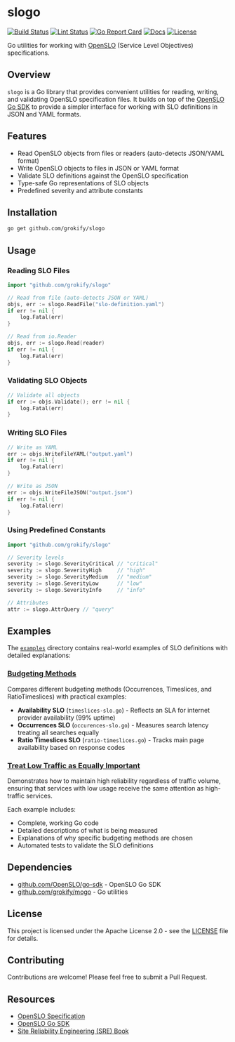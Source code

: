 # slogo

[![Build Status][build-status-svg]][build-status-url]
[![Lint Status][lint-status-svg]][lint-status-url]
[![Go Report Card][goreport-svg]][goreport-url]
[![Docs][docs-godoc-svg]][docs-godoc-url]
[![License][license-svg]][license-url]

Go utilities for working with [OpenSLO](https://github.com/OpenSLO/OpenSLO) (Service Level Objectives) specifications.

## Overview

`slogo` is a Go library that provides convenient utilities for reading, writing, and validating OpenSLO specification files. It builds on top of the [OpenSLO Go SDK](https://github.com/OpenSLO/go-sdk) to provide a simpler interface for working with SLO definitions in JSON and YAML formats.

## Features

- Read OpenSLO objects from files or readers (auto-detects JSON/YAML format)
- Write OpenSLO objects to files in JSON or YAML format
- Validate SLO definitions against the OpenSLO specification
- Type-safe Go representations of SLO objects
- Predefined severity and attribute constants

## Installation

```bash
go get github.com/grokify/slogo
```

## Usage

### Reading SLO Files

```go
import "github.com/grokify/slogo"

// Read from file (auto-detects JSON or YAML)
objs, err := slogo.ReadFile("slo-definition.yaml")
if err != nil {
    log.Fatal(err)
}

// Read from io.Reader
objs, err := slogo.Read(reader)
if err != nil {
    log.Fatal(err)
}
```

### Validating SLO Objects

```go
// Validate all objects
if err := objs.Validate(); err != nil {
    log.Fatal(err)
}
```

### Writing SLO Files

```go
// Write as YAML
err := objs.WriteFileYAML("output.yaml")
if err != nil {
    log.Fatal(err)
}

// Write as JSON
err := objs.WriteFileJSON("output.json")
if err != nil {
    log.Fatal(err)
}
```

### Using Predefined Constants

```go
import "github.com/grokify/slogo"

// Severity levels
severity := slogo.SeverityCritical // "critical"
severity := slogo.SeverityHigh     // "high"
severity := slogo.SeverityMedium   // "medium"
severity := slogo.SeverityLow      // "low"
severity := slogo.SeverityInfo     // "info"

// Attributes
attr := slogo.AttrQuery // "query"
```

## Examples

The [`examples`](examples/) directory contains real-world examples of SLO definitions with detailed explanations:

### [Budgeting Methods](examples/budgeting-method/)

Compares different budgeting methods (Occurrences, Timeslices, and RatioTimeslices) with practical examples:

- **Availability SLO** (`timeslices-slo.go`) - Reflects an SLA for internet provider availability (99% uptime)
- **Occurrences SLO** (`occurences-slo.go`) - Measures search latency treating all searches equally
- **Ratio Timeslices SLO** (`ratio-timeslices.go`) - Tracks main page availability based on response codes

### [Treat Low Traffic as Equally Important](examples/treat-low-traffic-as-equally-important/)

Demonstrates how to maintain high reliability regardless of traffic volume, ensuring that services with low usage receive the same attention as high-traffic services.

Each example includes:
- Complete, working Go code
- Detailed descriptions of what is being measured
- Explanations of why specific budgeting methods are chosen
- Automated tests to validate the SLO definitions

## Dependencies

- [github.com/OpenSLO/go-sdk](https://github.com/OpenSLO/go-sdk) - OpenSLO Go SDK
- [github.com/grokify/mogo](https://github.com/grokify/mogo) - Go utilities

## License

This project is licensed under the Apache License 2.0 - see the [LICENSE](LICENSE) file for details.

## Contributing

Contributions are welcome! Please feel free to submit a Pull Request.

## Resources

- [OpenSLO Specification](https://github.com/OpenSLO/OpenSLO)
- [OpenSLO Go SDK](https://github.com/OpenSLO/go-sdk)
- [Site Reliability Engineering (SRE) Book](https://sre.google/books/)

 [build-status-svg]: https://github.com/grokify/slogo/actions/workflows/ci.yaml/badge.svg?branch=main
 [build-status-url]: https://github.com/grokify/slogo/actions/workflows/ci.yaml
 [lint-status-svg]: https://github.com/grokify/slogo/actions/workflows/lint.yaml/badge.svg?branch=main
 [lint-status-url]: https://github.com/grokify/slogo/actions/workflows/lint.yaml
 [goreport-svg]: https://goreportcard.com/badge/github.com/grokify/slogo
 [goreport-url]: https://goreportcard.com/report/github.com/grokify/slogo
 [docs-godoc-svg]: https://pkg.go.dev/badge/github.com/grokify/slogo
 [docs-godoc-url]: https://pkg.go.dev/github.com/grokify/slogo
 [license-svg]: https://img.shields.io/badge/license-MIT-blue.svg
 [license-url]: https://github.com/grokify/slogo/blob/master/LICENSE
